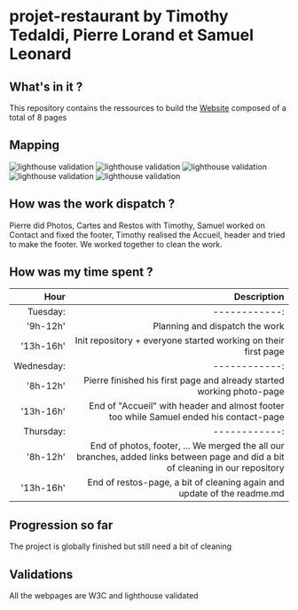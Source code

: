 # projet-restaurant by Timothy Tedaldi, Pierre Lorand et Samuel Leonard

## What's in it ?

This repository contains the ressources to build the [Website](https://timothytedaldi.github.io/restaurant-css-framework/index.html) 
composed of a total of 8 pages

## Mapping

![lighthouse validation](https://github.com/TimothyTedaldi/tim-berners-lee/image/lightousevalidated.png "lighthouse validation")
![lighthouse validation](https://github.com/TimothyTedaldi/tim-berners-lee/image/lightousevalidated.png "lighthouse validation")
![lighthouse validation](https://github.com/TimothyTedaldi/tim-berners-lee/image/lightousevalidated.png "lighthouse validation")
![lighthouse validation](https://github.com/TimothyTedaldi/tim-berners-lee/image/lightousevalidated.png "lighthouse validation")
![lighthouse validation](https://github.com/TimothyTedaldi/tim-berners-lee/image/lightousevalidated.png "lighthouse validation")


## How was the work dispatch ?

Pierre did Photos, Cartes and Restos with Timothy, Samuel worked on Contact and fixed the footer, Timothy realised the Accueil, header and tried to make the footer. We worked together to clean the work.

## How was my time spent ?

| Hour | Description |
|-------:| -----------:|
|Tuesday:|  ------------:|
|'9h-12h'| Planning and dispatch the work |
|'13h-16h'| Init repository + everyone started working on their first page |
|Wednesday:|  ------------:|
|'8h-12h'| Pierre finished his first page and already started working photo-page|
|'13h-16h'| End of "Accueil" with header and almost footer too while Samuel ended his contact-page |
|Thursday:|  ------------:|
|'8h-12h'| End of photos, footer, ... We merged the all our branches, added links between page and did a bit of cleaning in our repository|
|'13h-16h'| End of restos-page, a bit of cleaning again and update of the readme.md |

## Progression so far

The project is globally finished but still need a bit of cleaning

## Validations

All the webpages are W3C and lighthouse validated
